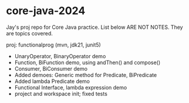 # core-java-2024

Jay's proj repo for Core Java practice. List below ARE NOT NOTES. They are topics covered.

proj: functionalprog (mvn, jdk21, junit5)
- UnaryOperator, BinaryOperator demo
- Function, BiFunction demo, using andThen() and compose()
- Consumer, BiConsumer demo
- Added demoes: Generic method for Predicate, BiPredicate
- Added lambda Predicate demo
- Functional Interface, lambda expression demo
- project and workspace init; fixed tests